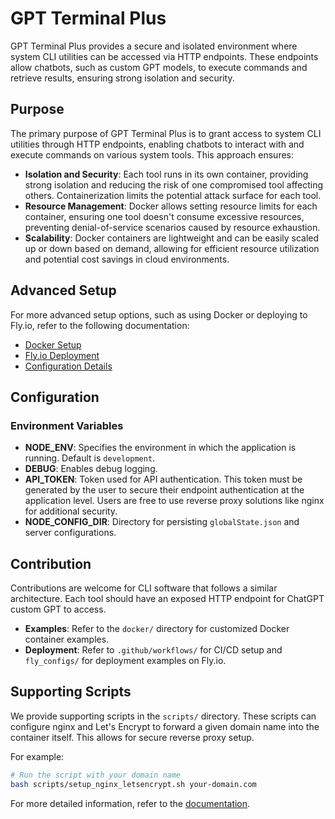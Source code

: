 # GPT Terminal Plus

GPT Terminal Plus provides a secure and isolated environment where system CLI utilities can be accessed via HTTP endpoints. These endpoints allow chatbots, such as custom GPT models, to execute commands and retrieve results, ensuring strong isolation and security.

## Purpose

The primary purpose of GPT Terminal Plus is to grant access to system CLI utilities through HTTP endpoints, enabling chatbots to interact with and execute commands on various system tools. This approach ensures:
- **Isolation and Security**: Each tool runs in its own container, providing strong isolation and reducing the risk of one compromised tool affecting others. Containerization limits the potential attack surface for each tool.
- **Resource Management**: Docker allows setting resource limits for each container, ensuring one tool doesn't consume excessive resources, preventing denial-of-service scenarios caused by resource exhaustion.
- **Scalability**: Docker containers are lightweight and can be easily scaled up or down based on demand, allowing for efficient resource utilization and potential cost savings in cloud environments.

## Advanced Setup

For more advanced setup options, such as using Docker or deploying to Fly.io, refer to the following documentation:

- [Docker Setup](docs/DOCKER_SETUP.md)
- [Fly.io Deployment](docs/FLY_IO_DEPLOYMENT.md)
- [Configuration Details](docs/CONFIGURATION.md)

## Configuration

### Environment Variables

- **NODE_ENV**: Specifies the environment in which the application is running. Default is `development`.
- **DEBUG**: Enables debug logging.
- **API_TOKEN**: Token used for API authentication. This token must be generated by the user to secure their endpoint authentication at the application level. Users are free to use reverse proxy solutions like nginx for additional security.
- **NODE_CONFIG_DIR**: Directory for persisting `globalState.json` and server configurations.

## Contribution

Contributions are welcome for CLI software that follows a similar architecture. Each tool should have an exposed HTTP endpoint for ChatGPT custom GPT to access.

- **Examples**: Refer to the `docker/` directory for customized Docker container examples.
- **Deployment**: Refer to `.github/workflows/` for CI/CD setup and `fly_configs/` for deployment examples on Fly.io.

## Supporting Scripts

We provide supporting scripts in the `scripts/` directory. These scripts can configure nginx and Let's Encrypt to forward a given domain name into the container itself. This allows for secure reverse proxy setup.

For example:
```sh
# Run the script with your domain name
bash scripts/setup_nginx_letsencrypt.sh your-domain.com
```

For more detailed information, refer to the [documentation](docs).

